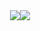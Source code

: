 <div align="center">
  <img src="https://github-readme-stats.vercel.app/api?username=leonaaaardo&show_icons=true&theme=transparent" /><img src="https://github-readme-stats.vercel.app/api/top-langs/?username=leonaaaardo&layout=compact&langs_count=6&text_color=000&icon_color=fff&theme=graywhite" />
</div>
